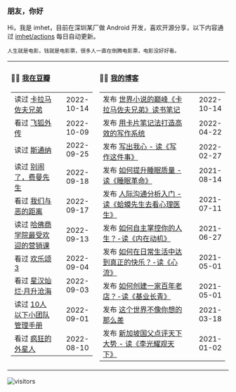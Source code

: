 ### 朋友，你好

Hi，我是 imhet，目前在深圳某厂做 Android 开发，喜欢开源分享，以下内容通过 <a href="https://github.com/imhet/imhet/actions" target="_blank">imhet/actions</a> 每日自动更新。

<!-- juzi starts -->
```
人生就是电影，钱就是电影票，很多人一直在倒腾电影票，电影没好好看。
```
<!-- juzi ends -->


<table width="900px">
<tr>
<td valign="top" width="40%">

#### 🤾‍♂️  <a href="https://www.douban.com/people/heyitao/" target="_blank">我在豆瓣</a>

<!-- douban starts -->
| | |
 |:------------- | -------------: |
| 读过 <a href='https://book.douban.com/subject/35026474/' target='_blank'>卡拉马佐夫兄弟</a> | 2022-10-14 |
| 看过 <a href='http://movie.douban.com/subject/27121221/' target='_blank'>飞狐外传</a> | 2022-10-09 |
| 读过 <a href='https://book.douban.com/subject/26425831/' target='_blank'>斯通纳</a> | 2022-09-25 |
| 读过 <a href='https://book.douban.com/subject/1084257/' target='_blank'>别闹了，费曼先生</a> | 2022-09-18 |
| 看过 <a href='http://movie.douban.com/subject/30181230/' target='_blank'>我们与恶的距离</a> | 2022-09-17 |
| 读过 <a href='https://book.douban.com/subject/30224687/' target='_blank'>哈佛商学院最受欢迎的营销课</a> | 2022-09-13 |
| 看过 <a href='http://movie.douban.com/subject/26779426/' target='_blank'>欢乐颂3</a> | 2022-09-04 |
| 看过 <a href='http://movie.douban.com/subject/35452438/' target='_blank'>星汉灿烂·月升沧海</a> | 2022-09-03 |
| 读过 <a href='https://book.douban.com/subject/27019726/' target='_blank'>10人以下小团队管理手册</a> | 2022-09-01 |
| 看过 <a href='http://movie.douban.com/subject/25986662/' target='_blank'>疯狂的外星人</a> | 2022-08-10 |
<!-- douban ends -->

</td>


<td valign="top" width="60%">

#### 🤹‍♀️ <a href="https://heyitao.com/" target="_blank">我的博客</a>

<!-- blog starts -->
| | |
 |:------------- | -------------: |
| 发布 <a href='http://heyitao.com/post/reading-klmzfxd' target='_blank'>世界小说的巅峰《卡拉马佐夫兄弟》读书笔记</a> | 2022-10-14 |
| 发布 <a href='http://heyitao.com/post/reading-kpbjxzf' target='_blank'>用卡片笔记法打造高效的写作系统</a> | 2022-04-22 |
| 发布 <a href='http://heyitao.com/post/reading-xiezuozhejianshi' target='_blank'>写出我心 - 读《写作这件事》</a> | 2022-02-27 |
| 发布 <a href='http://heyitao.com/post/reading-smgm' target='_blank'>如何提升睡眠质量 - 读《睡眠革命》</a> | 2021-08-14 |
| 发布 <a href='http://heyitao.com/post/reading-hmxsqkxlys' target='_blank'>人际沟通分析入门 - 读《蛤蟆先生去看心理医生》</a> | 2021-07-11 |
| 发布 <a href='http://heyitao.com/post/reading-neizaidongji' target='_blank'>如何自主掌控你的人生？-读《内在动机》</a> | 2021-06-27 |
| 发布 <a href='http://heyitao.com/post/reading-xinliu' target='_blank'>如何在日常生活中达到真正的快乐？-读《心流》</a> | 2021-05-01 |
| 发布 <a href='http://heyitao.com/post/reading-jiyechangqing' target='_blank'>如何创建一家百年老店？-读《基业长青》</a> | 2021-05-01 |
| 发布 <a href='http://heyitao.com/post/reading-shishi' target='_blank'>这个世界不像你想的那么差</a> | 2021-03-18 |
| 发布 <a href='http://heyitao.com/post/reading-lgygtx' target='_blank'>新加坡国父点评天下大势 - 读《李光耀观天下》</a> | 2021-01-02 |
<!-- blog ends -->

</td>
</tr>


</table>

![visitors](https://visitor-badge.glitch.me/badge?page_id=imhet.imhet)